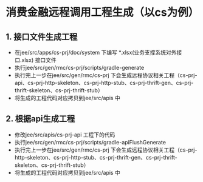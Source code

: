 # 消费金融远程调用工程生成（以cs为例）

## 1. 接口文件生成工程

- 在jee/src/apps/cs-prj/doc/system 下编写 *.xlsx(业务支撑系统对外接口.xlsx) 接口文件
- 执行jee/src/gen/rmc/cs-prj/scripts/gradle-generate
- 执行完上一步在jee/src/gen/rmc/cs-prj 下会生成远程协议相关工程（cs-prj-api、cs-prj-http-skeleton、cs-prj-http-stub、cs-prj-thrift-gen、cs-prj-thrift-skeleton、cs-prj-thrift-stub）
- 将生成的工程代码对应拷贝到jee/src/apis 中

## 2. 根据api生成工程

- 修改jee/src/apis/cs-prj-api 工程下的代码
- 执行jee/src/gen/rmc/cs-prj/scripts/gradle-apiFlushGenerate
- 执行完上一步在jee/src/gen/rmc/cs-prj 下会生成远程协议相关工程（cs-prj-http-skeleton、cs-prj-http-stub、cs-prj-thrift-gen、cs-prj-thrift-skeleton、cs-prj-thrift-stub）
- 将生成的工程代码对应拷贝到jee/src/apis 中

